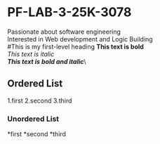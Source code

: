 # PF-LAB-3-25K-3078
Passionate about software engineering\
Interested in Web development and Logic Building\
#This is my first-level heading
**This text is bold**\
*This text is italic*\
***This text is bold and italic***\
## Ordered List
1.first 
2.second
3.third
### Unordered List
*first
*second 
*third



